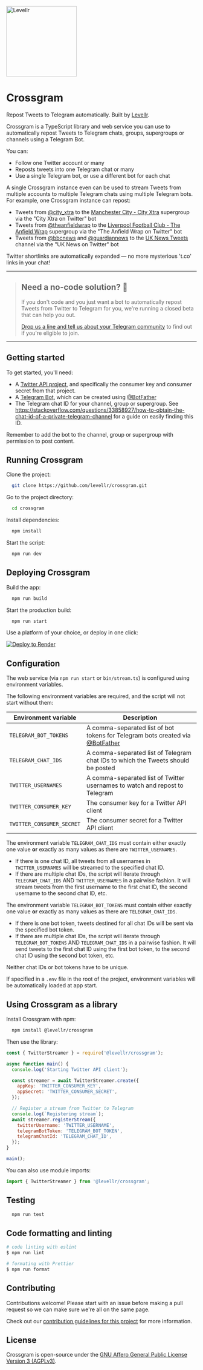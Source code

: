 <p><a href="https://www.levellr.com">
  <img width="186" src="https://www.levellr.com/img/logos/wordmark-trimmed.png" alt="Levellr" />
</a></p>

# Crossgram

Repost Tweets to Telegram automatically. Built by [Levellr](https://www.levellr.com).

Crossgram is a TypeScript library and web service you can use to automatically repost Tweets to Telegram chats, groups, supergroups or channels using a Telegram Bot.

You can:

- Follow one Twitter account or many
- Reposts tweets into one Telegram chat or many
- Use a single Telegram bot, or use a different bot for each chat

A single Crossgram instance even can be used to stream Tweets from multiple accounts to multiple Telegram chats using multiple Telegram bots. For example, one Crossgram instance can repost:

- Tweets from [@city_xtra](https://twitter.com/city_xtra) to the [Manchester City - City Xtra](https://t.me/mancityxtra) supergroup via the "City Xtra on Twitter" bot
- Tweets from [@theanfieldwrap](https://twitter.com/theanfieldwrap) to the [Liverpool Football Club - The Anfield Wrap](https://t.me/liverpoolfctaw) supergroup via the "The Anfield Wrap on Twitter" bot
- Tweets from [@bbcnews](https://twitter.com/bbcnews) and [@guardiannews](https://twitter.com/guardiannews) to the [UK News Tweets](https://t.me/joinchat/erpa7xykf-gyZmNk) channel via the "UK News on Twitter" bot

Twitter shortlinks are automatically expanded — no more mysterious 't.co' links in your chat!

----

> ## Need a no-code solution? 👷
>
> If you don't code and you just want a bot to automatically repost Tweets from Twitter to Telegram for you, we're running a closed beta that can help you out.
>
> [Drop us a line and tell us about your Telegram community](info@levellr.com) to find out if you're eligible to join.

----

## Getting started

To get started, you'll need:

- A [Twitter API project](https://developer.twitter.com/en/docs/projects/overview), and specifically the consumer key and consumer secret from that project.
- A [Telegram Bot](https://core.telegram.org/bots), which can be created using [@BotFather](https://t.me/botfather)
- The Telegram chat ID for your channel, group or supergroup. See <https://stackoverflow.com/questions/33858927/how-to-obtain-the-chat-id-of-a-private-telegram-channel> for a guide on easily finding this ID.

Remember to add the bot to the channel, group or supergroup with permission to post content.

## Running Crossgram

Clone the project:

```bash
  git clone https://github.com/levellr/crossgram.git
```

Go to the project directory:

```bash
  cd crossgram
```

Install dependencies:

```bash
  npm install
```

Start the script:

```bash
  npm run dev
```

## Deploying Crossgram

Build the app:

```bash
  npm run build
```

Start the production build:

```bash
  npm run start
```

Use a platform of your choice, or deploy in one click:

[![Deploy to Render](https://render.com/images/deploy-to-render-button.svg)](https://render.com/deploy)

## Configuration

The web service (via `npm run start` or `bin/stream.ts`) is configured using environment variables.

The following environment variables are required, and the script will not start without them:

| Environment variable      | Description                                                                                             |
| ------------------------- | ------------------------------------------------------------------------------------------------------- |
| `TELEGRAM_BOT_TOKENS`     | A comma-separated list of bot tokens for Telegram bots created via [@BotFather](https://t.me/botfather) |
| `TELEGRAM_CHAT_IDS`       | A comma-separated list of Telegram chat IDs to which the Tweets should be posted                        |
| `TWITTER_USERNAMES`       | A comma-separated list of Twitter usernames to watch and repost to Telegram                             |
| `TWITTER_CONSUMER_KEY`    | The consumer key for a Twitter API client                                                               |
| `TWITTER_CONSUMER_SECRET` | The consumer secret for a Twitter API client                                                            |

The environment variable `TELEGRAM_CHAT_IDS` must contain either exactly one value **or** exactly as many values as there are `TWITTER_USERNAMES`.

- If there is one chat ID, all tweets from all usernames in `TWITTER_USERNAMES` will be streamed to the specified chat ID.
- If there are multiple chat IDs, the script will iterate through `TELEGRAM_CHAT_IDS` AND `TWITTER_USERNAMES` in a pairwise fashion. It will stream tweets from the first username to the first chat ID, the second username to the second chat ID, etc.

The environment variable `TELEGRAM_BOT_TOKENS` must contain either exactly one value **or** exactly as many values as there are `TELEGRAM_CHAT_IDS`.

- If there is one bot token, tweets destined for all chat IDs will be sent via the specified bot token.
- If there are multiple chat IDs, the script will iterate through `TELEGRAM_BOT_TOKENS` AND `TELEGRAM_CHAT_IDS` in a pairwise fashion. It will send tweets to the first chat ID using the first bot token, to the second chat ID using the second bot token, etc.

Neither chat IDs or bot tokens have to be unique.

If specified in a `.env` file in the root of the project, environment variables will be automatically loaded at app start.

## Using Crossgram as a library

Install Crossgram with npm:

```bash
  npm install @levellr/crossgram
```

Then use the library:

```javascript
const { TwitterStreamer } = require('@levellr/crossgram');

async function main() {
  console.log('Starting Twitter API client');

  const streamer = await TwitterStreamer.create({
    appKey: 'TWITTER_CONSUMER_KEY',
    appSecret: 'TWITTER_CONSUMER_SECRET',
  });

  // Register a stream from Twitter to Telegram
  console.log(`Registering stream`);
  await streamer.registerStream({
    twitterUsername: 'TWITTER_USERNAME',
    telegramBotToken: 'TELEGRAM_BOT_TOKEN',
    telegramChatId: 'TELEGRAM_CHAT_ID',
  });
}

main();
```

You can also use module imports:

```javascript
import { TwitterStreamer } from '@levellr/crossgram';
```

## Testing

```bash
  npm run test
```

## Code formatting and linting

```bash
# code linting with eslint
$ npm run lint

# formating with Prettier
$ npm run format
```

## Contributing

Contributions welcome! Please start with an issue before making a pull request so we can make sure we're all on the same page.

Check out our [contribution guidelines for this project](CONTRIBUTING.md) for more information.
## License

Crossgram is open-source under the [GNU Affero General Public License Version 3 (AGPLv3)](https://choosealicense.com/licenses/agpl-3.0/).
